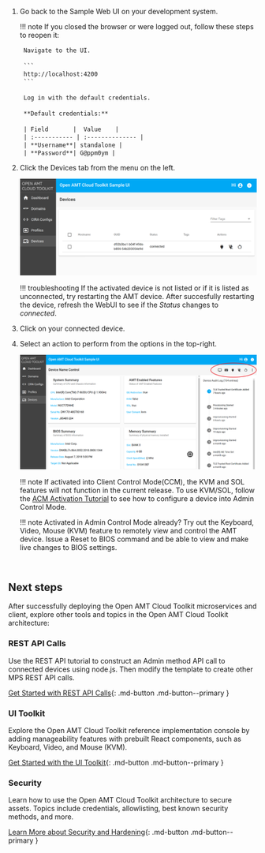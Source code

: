 
1. Go back to the Sample Web UI on your development system.
	
    !!! note
        If you closed the browser or were logged out, follow these steps to reopen it:
            
        Navigate to the UI.

        ```
        http://localhost:4200
        ```

        Log in with the default credentials.

        **Default credentials:**

        | Field       |  Value    |
        | :----------- | :-------------- |
        | **Username**| standalone |
        | **Password**| G@ppm0ym |


2. Click the Devices tab from the menu on the left.

    [![mps](../assets/images/MPS_ConnectedDevice.png)](../assets/images/MPS_ConnectedDevice.png)

    !!! troubleshooting
        If the activated device is not listed or if it is listed as unconnected, try restarting the AMT device. After succesfully restarting the device, refresh the WebUI to see if the *Status* changes to *connected*.

3. Click on your connected device.

4. Select an action to perform from the options in the top-right.

    [![mps](../assets/images/MPS_ManageDevice.png)](../assets/images/MPS_ManageDevice.png)

    !!! note
        If activated into Client Control Mode(CCM), the KVM and SOL features will not function in the current release. To use KVM/SOL, follow the [ACM Activation Tutorial](createProfileACM.md) to see how to configure a device into Admin Control Mode.

    !!! note
        Activated in Admin Control Mode already? Try out the Keyboard, Video, Mouse (KVM) feature to remotely view and control the AMT device.  Issue a Reset to BIOS command and be able to view and make live changes to BIOS settings.

<br>

## Next steps

After successfully deploying the Open AMT Cloud Toolkit microservices and client, explore other tools and topics in the Open AMT Cloud Toolkit architecture:

### REST API Calls
Use the REST API tutorial to construct an Admin method API call to connected devices using node.js. Then modify the template to create other MPS REST API calls. 

[Get Started with REST API Calls](../Tutorials/apiTutorial.md){: .md-button .md-button--primary }

### UI Toolkit
Explore the Open AMT Cloud Toolkit reference implementation console by adding manageability features with prebuilt React components, such as Keyboard, Video, and Mouse (KVM).

[Get Started with the UI Toolkit](../Tutorials/uitoolkit.md){: .md-button .md-button--primary }

### Security
Learn how to use the Open AMT Cloud Toolkit architecture to secure assets. Topics include credentials, allowlisting, best known security methods, and more.

[Learn More about Security and Hardening](../Microservices/MPS/securityMPS.md){: .md-button .md-button--primary }



